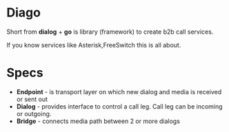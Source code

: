 # Diago

Short from **dialog** + **go** is library (framework) to create b2b call services.

If you know services like Asterisk,FreeSwitch this is all about.

# Specs

- **Endpoint** - is transport layer on which new dialog and media is received or sent out
- **Dialog** - provides interface to control a call leg. Call leg can be incoming or outgoing.
- **Bridge** - connects media path between 2 or more dialogs